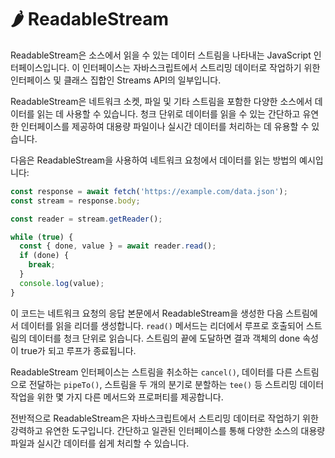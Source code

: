 # 🌶 ReadableStream

ReadableStream은 소스에서 읽을 수 있는 데이터 스트림을 나타내는 JavaScript 인터페이스입니다. 이 인터페이스는 자바스크립트에서 스트리밍 데이터로 작업하기 위한 인터페이스 및 클래스 집합인 Streams API의 일부입니다.

ReadableStream은 네트워크 소켓, 파일 및 기타 스트림을 포함한 다양한 소스에서 데이터를 읽는 데 사용할 수 있습니다. 청크 단위로 데이터를 읽을 수 있는 간단하고 유연한 인터페이스를 제공하여 대용량 파일이나 실시간 데이터를 처리하는 데 유용할 수 있습니다.

다음은 ReadableStream을 사용하여 네트워크 요청에서 데이터를 읽는 방법의 예시입니다:

```javascript
const response = await fetch('https://example.com/data.json');
const stream = response.body;

const reader = stream.getReader();

while (true) {
  const { done, value } = await reader.read();
  if (done) {
    break;
  }
  console.log(value);
}
```

이 코드는 네트워크 요청의 응답 본문에서 ReadableStream을 생성한 다음 스트림에서 데이터를 읽을 리더를 생성합니다. `read()` 메서드는 리더에서 루프로 호출되어 스트림의 데이터를 청크 단위로 읽습니다. 스트림의 끝에 도달하면 결과 객체의 done 속성이 true가 되고 루프가 종료됩니다.

ReadableStream 인터페이스는 스트림을 취소하는 `cancel()`, 데이터를 다른 스트림으로 전달하는 `pipeTo()`, 스트림을 두 개의 분기로 분할하는 `tee()` 등 스트리밍 데이터 작업을 위한 몇 가지 다른 메서드와 프로퍼티를 제공합니다.

전반적으로 ReadableStream은 자바스크립트에서 스트리밍 데이터로 작업하기 위한 강력하고 유연한 도구입니다. 간단하고 일관된 인터페이스를 통해 다양한 소스의 대용량 파일과 실시간 데이터를 쉽게 처리할 수 있습니다.
